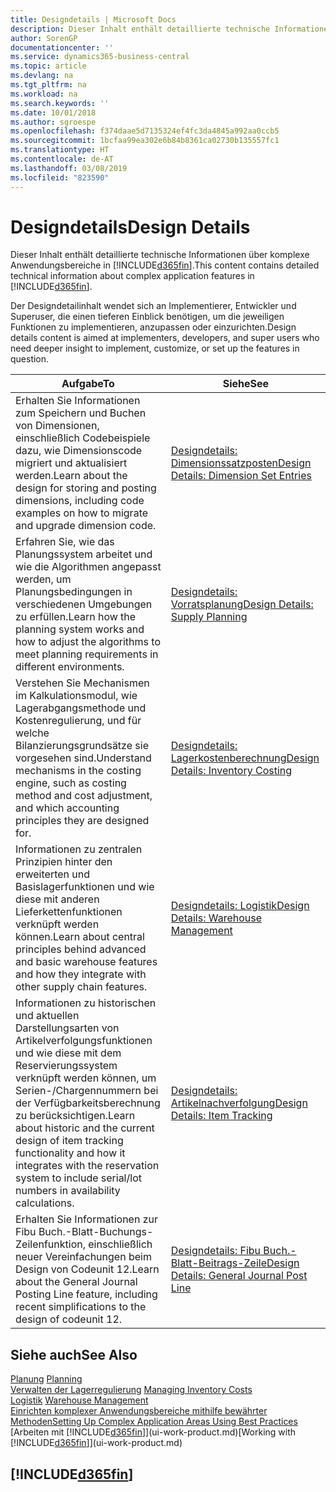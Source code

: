 ```yaml
---
title: Designdetails | Microsoft Docs
description: Dieser Inhalt enthält detaillierte technische Informationen über komplexe Anwendungsbereiche in  Business Central.
author: SorenGP
documentationcenter: ''
ms.service: dynamics365-business-central
ms.topic: article
ms.devlang: na
ms.tgt_pltfrm: na
ms.workload: na
ms.search.keywords: ''
ms.date: 10/01/2018
ms.author: sgroespe
ms.openlocfilehash: f374daae5d7135324ef4fc3da4845a992aa0ccb5
ms.sourcegitcommit: 1bcfaa99ea302e6b84b8361ca02730b135557fc1
ms.translationtype: HT
ms.contentlocale: de-AT
ms.lasthandoff: 03/08/2019
ms.locfileid: "823590"
---
```

# <a name="design-details"></a><span data-ttu-id="5efbd-103">Designdetails</span><span class="sxs-lookup"><span data-stu-id="5efbd-103">Design Details</span></span>
<span data-ttu-id="5efbd-104">Dieser Inhalt enthält detaillierte technische Informationen über komplexe Anwendungsbereiche in [!INCLUDE[d365fin](includes/d365fin_md.md)].</span><span class="sxs-lookup"><span data-stu-id="5efbd-104">This content contains detailed technical information about complex application features in [!INCLUDE[d365fin](includes/d365fin_md.md)].</span></span>  

 <span data-ttu-id="5efbd-105">Der Designdetailinhalt wendet sich an Implementierer, Entwickler und Superuser, die einen tieferen Einblick benötigen, um die jeweiligen Funktionen zu implementieren, anzupassen oder einzurichten.</span><span class="sxs-lookup"><span data-stu-id="5efbd-105">Design details content is aimed at implementers, developers, and super users who need deeper insight to implement, customize, or set up the features in question.</span></span>  

|<span data-ttu-id="5efbd-106">**Aufgabe**</span><span class="sxs-lookup"><span data-stu-id="5efbd-106">**To**</span></span>|<span data-ttu-id="5efbd-107">**Siehe**</span><span class="sxs-lookup"><span data-stu-id="5efbd-107">**See**</span></span>|  
|------------|-------------|  
|<span data-ttu-id="5efbd-108">Erhalten Sie Informationen zum Speichern und Buchen von Dimensionen, einschließlich Codebeispiele dazu, wie Dimensionscode migriert und aktualisiert werden.</span><span class="sxs-lookup"><span data-stu-id="5efbd-108">Learn about the design for storing and posting dimensions, including code examples on how to migrate and upgrade dimension code.</span></span>|[<span data-ttu-id="5efbd-109">Designdetails: Dimensionssatzposten</span><span class="sxs-lookup"><span data-stu-id="5efbd-109">Design Details: Dimension Set Entries</span></span>](design-details-dimension-set-entries.md)|  
|<span data-ttu-id="5efbd-110">Erfahren Sie, wie das Planungssystem arbeitet und wie die Algorithmen angepasst werden, um Planungsbedingungen in verschiedenen Umgebungen zu erfüllen.</span><span class="sxs-lookup"><span data-stu-id="5efbd-110">Learn how the planning system works and how to adjust the algorithms to meet planning requirements in different environments.</span></span>|[<span data-ttu-id="5efbd-111">Designdetails: Vorratsplanung</span><span class="sxs-lookup"><span data-stu-id="5efbd-111">Design Details: Supply Planning</span></span>](design-details-supply-planning.md)|  
|<span data-ttu-id="5efbd-112">Verstehen Sie Mechanismen im Kalkulationsmodul, wie Lagerabgangsmethode und Kostenregulierung, und für welche Bilanzierungsgrundsätze sie vorgesehen sind.</span><span class="sxs-lookup"><span data-stu-id="5efbd-112">Understand mechanisms in the costing engine, such as costing method and cost adjustment, and which accounting principles they are designed for.</span></span>|[<span data-ttu-id="5efbd-113">Designdetails: Lagerkostenberechnung</span><span class="sxs-lookup"><span data-stu-id="5efbd-113">Design Details: Inventory Costing</span></span>](design-details-inventory-costing.md)|  
|<span data-ttu-id="5efbd-114">Informationen zu zentralen Prinzipien hinter den erweiterten und Basislagerfunktionen und wie diese mit anderen Lieferkettenfunktionen verknüpft werden können.</span><span class="sxs-lookup"><span data-stu-id="5efbd-114">Learn about central principles behind advanced and basic warehouse features and how they integrate with other supply chain features.</span></span>|[<span data-ttu-id="5efbd-115">Designdetails: Logistik</span><span class="sxs-lookup"><span data-stu-id="5efbd-115">Design Details: Warehouse Management</span></span>](design-details-warehouse-management.md)|  
|<span data-ttu-id="5efbd-116">Informationen zu historischen und aktuellen Darstellungsarten von Artikelverfolgungsfunktionen und wie diese mit dem Reservierungssystem verknüpft werden können, um Serien-/Chargennummern bei der Verfügbarkeitsberechnung zu berücksichtigen.</span><span class="sxs-lookup"><span data-stu-id="5efbd-116">Learn about historic and the current design of item tracking functionality and how it integrates with the reservation system to include serial/lot numbers in availability calculations.</span></span>|[<span data-ttu-id="5efbd-117">Designdetails: Artikelnachverfolgung</span><span class="sxs-lookup"><span data-stu-id="5efbd-117">Design Details: Item Tracking</span></span>](design-details-item-tracking.md)|  
|<span data-ttu-id="5efbd-118">Erhalten Sie Informationen zur Fibu Buch.-Blatt-Buchungs-Zeilenfunktion, einschließlich neuer Vereinfachungen beim Design von Codeunit 12.</span><span class="sxs-lookup"><span data-stu-id="5efbd-118">Learn about the General Journal Posting Line feature, including recent simplifications to the design of codeunit 12.</span></span>|[<span data-ttu-id="5efbd-119">Designdetails: Fibu Buch.-Blatt-Beitrags-Zeile</span><span class="sxs-lookup"><span data-stu-id="5efbd-119">Design Details: General Journal Post Line</span></span>](design-details-general-journal-post-line.md)|  

## <a name="see-also"></a><span data-ttu-id="5efbd-120">Siehe auch</span><span class="sxs-lookup"><span data-stu-id="5efbd-120">See Also</span></span>  
 <span data-ttu-id="5efbd-121">[Planung](production-planning.md) </span><span class="sxs-lookup"><span data-stu-id="5efbd-121">[Planning](production-planning.md) </span></span>  
 <span data-ttu-id="5efbd-122">[Verwalten der Lagerregulierung](finance-manage-inventory-costs.md) </span><span class="sxs-lookup"><span data-stu-id="5efbd-122">[Managing Inventory Costs](finance-manage-inventory-costs.md) </span></span>  
 <span data-ttu-id="5efbd-123">[Logistik](warehouse-manage-warehouse.md) </span><span class="sxs-lookup"><span data-stu-id="5efbd-123">[Warehouse Management](warehouse-manage-warehouse.md) </span></span>  
 [<span data-ttu-id="5efbd-124">Einrichten komplexer Anwendungsbereiche mithilfe bewährter Methoden</span><span class="sxs-lookup"><span data-stu-id="5efbd-124">Setting Up Complex Application Areas Using Best Practices</span></span>](set-up-complex-application-areas-using-best-practices.md)  
 <span data-ttu-id="5efbd-125">[Arbeiten mit [!INCLUDE[d365fin](includes/d365fin_md.md)]](ui-work-product.md)</span><span class="sxs-lookup"><span data-stu-id="5efbd-125">[Working with [!INCLUDE[d365fin](includes/d365fin_md.md)]](ui-work-product.md)</span></span>

 ## [!INCLUDE[d365fin](includes/free_trial_md.md)]  
  

